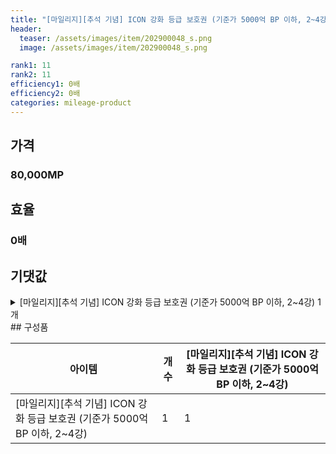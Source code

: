 ```yaml
---
title: "[마일리지][추석 기념] ICON 강화 등급 보호권 (기준가 5000억 BP 이하, 2~4강)"
header:
  teaser: /assets/images/item/202900048_s.png
  image: /assets/images/item/202900048_s.png

rank1: 11
rank2: 11
efficiency1: 0배
efficiency2: 0배
categories: mileage-product
---
```



## 가격
### 80,000MP
## 효율
### 0배
## 기댓값
<details>
<summary>[마일리지][추석 기념] ICON 강화 등급 보호권 (기준가 5000억 BP 이하, 2~4강) 1개</summary>
<div markdown="1">
- [마일리지][추석 기념] ICON 강화 등급 보호권 (기준가 5000억 BP 이하, 2~4강) 1개

</div>
</details>
## 구성품

|아이템|개수|[마일리지][추석 기념] ICON 강화 등급 보호권 (기준가 5000억 BP 이하, 2~4강)|
|---|---|---|
|[마일리지][추석 기념] ICON 강화 등급 보호권 (기준가 5000억 BP 이하, 2~4강)|1|1|
